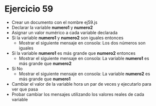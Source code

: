# Ejercicio 59

* Crear un documento con el nombre ej59.js
* Declarar la variable **numero1** y **numero2**
* Asignar un valor numérico a cada variable declarada
* Si la variable **numero1** y **numero2** son iguales entonces
  * Mostrar el siguiente mensaje en consola: Los dos números son iguales
* Si la variable **numero1** es más grande que **numero2** entonces
  * Mostrar el siguiente mensaje en consola: La variable **numero1** es más grande que **numero2**
* Si No
  * Mostrar el siguiente mensaje en consola: La variable **numero2** es más grande que **numero1**
* Cambiar el valor de la variable hora un par de veces y ejecutarlo para ver que pasa
* Probar cambiar los mensajes utilizando los valores reales de cada variable